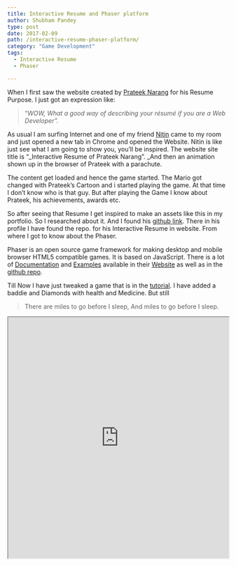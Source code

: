 ```yaml
---
title: Interactive Resume and Phaser platform
author: Shubham Pandey
type: post
date: 2017-02-09
path: /interactive-resume-phaser-platform/
category: "Game Development"
tags:
  - Interactive Resume
  - Phaser

---
```

When I first saw the website created by <a href="http://prateeknarang.com" target="_blank" rel="noopener noreferrer">Prateek Narang</a> for his Resume Purpose. I just got an expression like:

> &#8220;_WOW, What a good way of describing your résumé if you are a Web Developer&#8221;._

As usual I am surfing Internet and one of my friend <a href="https://www.facebook.com/nitin.kshatriya" target="_blank" rel="noopener noreferrer">Nitin</a> came to my room and just opened a new tab in Chrome and opened the Website. Nitin is like just see what I am going to show you, you&#8217;ll be inspired. The website site title is &#8220;_Interactive Resume of Prateek Narang&#8221;. _And then an animation shown up in the browser of Prateek with a parachute.

The content get loaded and hence the game started. The Mario got changed with Prateek&#8217;s Cartoon and i started playing the game. At that time I don&#8217;t know who is that guy. But after playing the Game I know about Prateek, his achievements, awards etc.

So after seeing that Resume I get inspired to make an assets like this in my portfolio. So I researched about it. And I found his <a href="https://github.com/prateek27" target="_blank" rel="noopener noreferrer">github link</a>. There in his profile I have found the repo. for his Interactive Resume in website. From where I got to know about the Phaser.

Phaser is an open source game framework for making desktop and mobile browser HTML5 compatible games. It is based on JavaScript. There is a lot of <a href="http://phaser.io/docs/2.6.2/index" target="_blank" rel="noopener noreferrer">Documentation</a> and <a href="http://phaser.io/examples" target="_blank" rel="noopener noreferrer">Examples</a> available in their <a href="http://phaser.io" target="_blank" rel="noopener noreferrer">Website</a> as well as in the <a href="https://github.com/photonstorm/phaser-examples" target="_blank" rel="noopener noreferrer">github repo</a>.

Till Now I have just tweaked a game that is in the <a href="https://phaser.io/tutorials/making-your-first-phaser-game" target="_blank" rel="noopener noreferrer">tutorial</a>. I have added a baddie and Diamonds with health and Medicine. But still

> There are miles to go before I sleep, And miles to go before I sleep.

<iframe src="https://phasor.shubhampandey.in/" width="100%" height="550"></iframe>